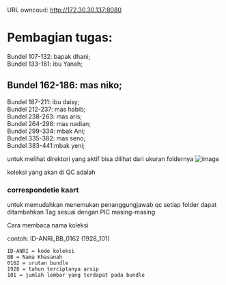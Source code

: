 URL owncoud: http://172.30.30.137:8080
# Pembagian tugas: 
Bundel 107-132: bapak dhani;  
Bundel 133-161: ibu Yanah;  
## Bundel 162-186: mas niko; 
Bundel 187-211: ibu daisy;  
Bundel 212-237: mas habib;  
Bundel 238-263: mas aris;  
Bundel 264-298: mas nadian;  
Bundel 299-334: mbak Ani;  
Bundel 335-382: mas seno;  
Bundel 383-441:mbak yeni;  

untuk melihat direktori yang aktif bisa dilihat dari ukuran foldernya 
![image](https://user-images.githubusercontent.com/70067620/189240753-58993544-6d3a-48de-ade6-9f8ecd013494.png)

koleksi yang akan di QC adalah
### correspondetie kaart 

untuk memudahkan menemukan penanggungjawab qc setiap folder dapat ditambahkan Tag sesuai dengan PIC masing-masing

Cara membaca nama koleksi 

contoh: ID-ANRI_BB_0162 (1928_101)
```
ID-ANRI = kode koleksi 
BB = Nama Khasanah
0162 = urutan bundle
1928 = tahun terciptanya arsip 
101 = jumlah lembar yang terdapat pada bundle
```
